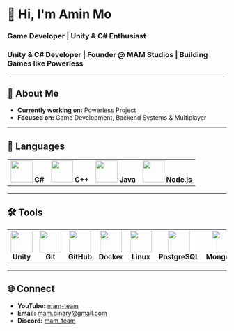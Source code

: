 # 👋 Hi, I'm Amin Mo
### Game Developer | Unity & C# Enthusiast
### Unity & C# Developer | Founder @ MAM Studios | Building Games like Powerless
---

## 🚀 About Me
- **Currently working on:** Powerless Project  
- **Focused on:** Game Development, Backend Systems & Multiplayer  

---

## 📝 Languages
<table align="center">
  <tr>
    <td align="center">
      <img src="https://skillicons.dev/icons?i=cs" height="50"/>
      <b>C#</b>
    </td>
    <td align="center">
      <img src="https://skillicons.dev/icons?i=cpp" height="50"/>
      <b>C++</b>
    </td>
    <td align="center">
      <img src="https://skillicons.dev/icons?i=java" height="50"/>
      <b>Java</b>
    </td>
    <td align="center">
      <img src="https://skillicons.dev/icons?i=nodejs" height="50"/>
      <b>Node.js</b>
    </td>
  </tr>
</table>

---

## 🛠️ Tools
<table align="center">
  <tr>
    <td align="center">
      <img src="https://skillicons.dev/icons?i=unity" height="50"/>
      <b>Unity</b>
    </td>
    <td align="center">
      <img src="https://skillicons.dev/icons?i=git" height="50"/>
      <b>Git</b>
    </td>
    <td align="center">
      <img src="https://skillicons.dev/icons?i=github" height="50"/>
      <b>GitHub</b>
    </td>
    <td align="center">
      <img src="https://skillicons.dev/icons?i=docker" height="50"/>
      <b>Docker</b>
    </td>
    <td align="center">
      <img src="https://skillicons.dev/icons?i=linux" height="50"/>
      <b>Linux</b>
    </td>
    <td align="center">
      <img src="https://skillicons.dev/icons?i=postgres" height="50"/>
      <b>PostgreSQL</b>
    </td>
    <td align="center">
      <img src="https://skillicons.dev/icons?i=mongodb" height="50"/>
      <b>MongoDB</b>
    </td>
  </tr>
</table>

---

## 🌐 Connect
- **YouTube:** [mam-team](https://www.youtube.com/)  
- **Email:** mam.binary@gmail.com  
- **Discord:** [mam_team](https://www.discord.com/)

